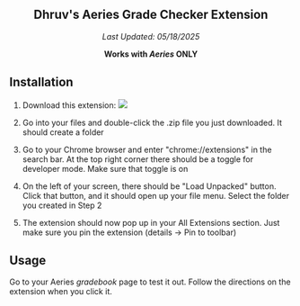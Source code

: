 <div align="center">

  ## Dhruv's Aeries Grade Checker Extension 
  *Last Updated: 05/18/2025*

**Works with *Aeries* ONLY**
</div>

## Installation

1. Download this extension: [![](https://img.shields.io/badge/Aeries_Grade_Extension-v7.0-blue)](https://github.com/Dhruv-1729/dhruvextension/releases/tag/7.0)
   
2. Go into your files and double-click the .zip file you just downloaded. It should create a folder
   
3. Go to your Chrome browser and enter "chrome://extensions" in the search bar. At the top right corner there should be a toggle for developer mode. Make sure that toggle is on
   
4. On the left of your screen, there should be "Load Unpacked" button. Click that button, and it should open up your file menu. Select the folder you created in Step 2
   
5. The extension should now pop up in your All Extensions section. Just make sure you pin the extension (details -> Pin to toolbar)



## Usage
Go to your Aeries *gradebook* page to test it out. Follow the directions on the extension when you click it. 
